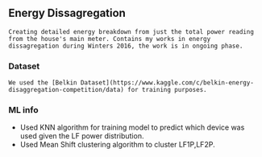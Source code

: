 ## Energy Dissagregation
	Creating detailed energy breakdown from just the total power reading from the house's main meter. Contains my works in energy dissagregation during Winters 2016, the work is in ongoing phase.

### Dataset
	We used the [Belkin Dataset](https://www.kaggle.com/c/belkin-energy-disaggregation-competition/data) for training purposes.

### ML info
* Used KNN algorithm for training model to predict which device was used given the LF power distribution. 
* Used Mean Shift clustering algorithm to cluster LF1P,LF2P.